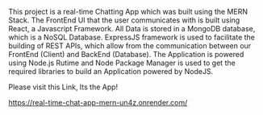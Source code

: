 This project is a real-time Chatting App which was built using the MERN Stack. The FrontEnd UI that the user communicates with is built using React, a Javascript Framework. All Data is stored in a MongoDB database, which is a NoSQL Database. ExpressJS framework is used to facilitate the building of REST APIs, which allow from the communication between our FrontEnd (Client) and BackEnd (Database). The Application is powered using Node.js Rutime and Node Package Manager is used to get the required libraries to build an Application powered by NodeJS.




Please visit this Link, Its the App! 

https://real-time-chat-app-mern-un4z.onrender.com/ 



